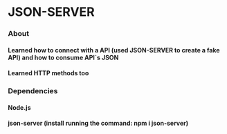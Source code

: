 # JSON-SERVER

### About
#### Learned how to connect with a API (used JSON-SERVER to create a fake API) and how to consume API`s JSON
#### Learned HTTP methods too

### Dependencies
#### Node.js
#### json-server (install running the command: npm i json-server)